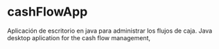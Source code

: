 # cashFlowApp
Aplicación de escritorio en java para administrar los flujos de caja. Java desktop aplication for the cash flow management,
